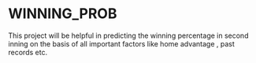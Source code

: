 # WINNING_PROB
This project will be helpful in predicting the winning percentage in second inning on the basis of all important factors like home advantage , past records etc.
